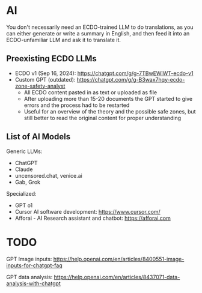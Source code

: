 # AI

You don't necessarily need an ECDO-trained LLM to do translations, as you can either generate or write a summary in English, and then feed it into an ECDO-unfamiliar LLM and ask it to translate it.

## Preexisting ECDO LLMs

- ECDO v1 (Sep 16, 2024): https://chatgpt.com/g/g-7TBwEWlWT-ecdo-v1
- Custom GPT (outdated): https://chatgpt.com/g/g-B3wax7hqy-ecdo-zone-safety-analyst
	- All ECDO content pasted in as text or uploaded as file
	- After uploading more than 15-20 documents the GPT started to give errors and the process had to be restarted
	- Useful for an overview of the theory and the possible safe zones, but still better to read the original content for proper understanding

## List of AI Models

Generic LLMs:
- ChatGPT
- Claude
- uncensored.chat, venice.ai
- Gab, Grok

Specialized:
- GPT o1
- Cursor AI software development: https://www.cursor.com/
- Afforai - AI Research assistant and chatbot: https://afforai.com

# TODO

GPT Image inputs: https://help.openai.com/en/articles/8400551-image-inputs-for-chatgpt-faq

GPT data analysis: https://help.openai.com/en/articles/8437071-data-analysis-with-chatgpt